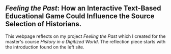 ## ***Feeling the Past***: How an Interactive Text-Based Educational Game Could Influence the Source Selection of Historians.

This webpage reflects on my project *Feeling the Past* which I created for the master's course *History in a Digitized World*. The reflection piece starts with the introduction found on the left site.